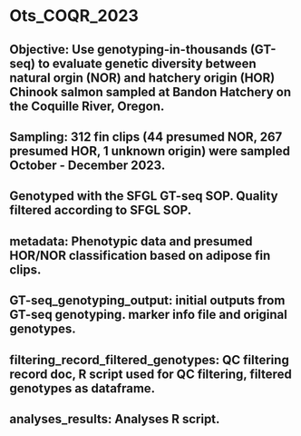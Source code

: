 # Ots_COQR_2023
## Objective: Use genotyping-in-thousands (GT-seq) to evaluate genetic diversity between natural orgin (NOR) and hatchery origin (HOR) Chinook salmon sampled at Bandon Hatchery on the Coquille River, Oregon.
## Sampling: 312 fin clips (44 presumed NOR, 267 presumed HOR, 1 unknown origin) were sampled October - December 2023.
## Genotyped with the SFGL GT-seq SOP. Quality filtered according to SFGL SOP.
## metadata: Phenotypic data and presumed HOR/NOR classification based on adipose fin clips.
## GT-seq_genotyping_output: initial outputs from GT-seq genotyping. marker info file and original genotypes.
## filtering_record_filtered_genotypes: QC filtering record doc, R script used for QC filtering, filtered genotypes as dataframe.
## analyses_results: Analyses R script.
